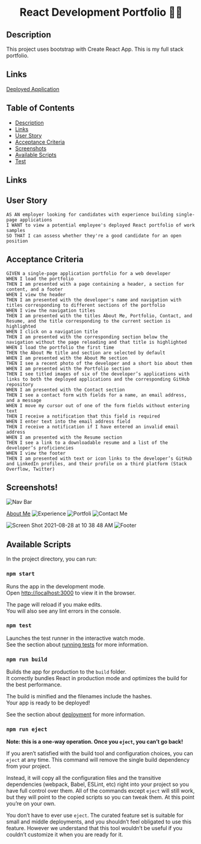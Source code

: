 <h1 align="center"> React Development Portfolio 🙋‍♀️ </h1>
 
## Description
This project uses bootstrap with Create React App. This is my full stack portfolio.

## Links

[Deployed Application](https://oljasportfolio.herokuapp.com/)


## Table of Contents
- [Description](#Description)
- [Links](#Links) 
- [User Story](#Userstory) 
- [Acceptance Criteria](Acceptancecriteria)
- [Screenshots](#Screenshots)
- [Available Scripts](AvailableScripts)
- [Test](#Test)

## Links



## User Story
```
AS AN employer looking for candidates with experience building single-page applications
I WANT to view a potential employee's deployed React portfolio of work samples
SO THAT I can assess whether they're a good candidate for an open position
```

## Acceptance Criteria 
```
GIVEN a single-page application portfolio for a web developer
WHEN I load the portfolio
THEN I am presented with a page containing a header, a section for content, and a footer
WHEN I view the header
THEN I am presented with the developer's name and navigation with titles corresponding to different sections of the portfolio
WHEN I view the navigation titles
THEN I am presented with the titles About Me, Portfolio, Contact, and Resume, and the title corresponding to the current section is highlighted
WHEN I click on a navigation title
THEN I am presented with the corresponding section below the navigation without the page reloading and that title is highlighted
WHEN I load the portfolio the first time
THEN the About Me title and section are selected by default
WHEN I am presented with the About Me section
THEN I see a recent photo of the developer and a short bio about them
WHEN I am presented with the Portfolio section
THEN I see titled images of six of the developer’s applications with links to both the deployed applications and the corresponding GitHub repository
WHEN I am presented with the Contact section
THEN I see a contact form with fields for a name, an email address, and a message
WHEN I move my cursor out of one of the form fields without entering text
THEN I receive a notification that this field is required
WHEN I enter text into the email address field
THEN I receive a notification if I have entered an invalid email address
WHEN I am presented with the Resume section
THEN I see a link to a downloadable resume and a list of the developer’s proficiencies
WHEN I view the footer
THEN I am presented with text or icon links to the developer’s GitHub and LinkedIn profiles, and their profile on a third platform (Stack Overflow, Twitter)
```


## Screenshots!
![Nav Bar](https://user-images.githubusercontent.com/79331882/131221789-53cce720-2ca3-49c6-a6f2-f0074f7139d9.png)

[About Me](https://user-images.githubusercontent.com/79331882/131221639-5fd55bf7-6fac-4b30-862f-3ad0632a0871.png)
![Experience](https://user-images.githubusercontent.com/79331882/131221673-c81b45fa-3cd6-4d6d-8309-da48c00bb2f3.png)
![Portfoli](https://user-images.githubusercontent.com/79331882/131221691-88b890b5-1ee9-443b-8b41-5a8532eaf2d1.png)
![Contact Me](https://user-images.githubusercontent.com/79331882/131221764-ba062935-09ba-4f87-a4d8-0ca771602c39.png)

![Screen Shot 2021-08-28 at 10 38 48 AM](https://user-images.githubusercontent.com/79331882/131221736-50fedf64-13d1-40f4-9a61-7d06ec0afc95.png)
![Footer](https://user-images.githubusercontent.com/79331882/131221740-aeeb73a9-d84b-47f2-be4a-47c2e53313e6.png)



## Available Scripts

In the project directory, you can run:

### `npm start`

Runs the app in the development mode.\
Open [http://localhost:3000](http://localhost:3000) to view it in the browser.

The page will reload if you make edits.\
You will also see any lint errors in the console.

### `npm test`

Launches the test runner in the interactive watch mode.\
See the section about [running tests](https://facebook.github.io/create-react-app/docs/running-tests) for more information.

### `npm run build`

Builds the app for production to the `build` folder.\
It correctly bundles React in production mode and optimizes the build for the best performance.

The build is minified and the filenames include the hashes.\
Your app is ready to be deployed!

See the section about [deployment](https://facebook.github.io/create-react-app/docs/deployment) for more information.

### `npm run eject`

**Note: this is a one-way operation. Once you `eject`, you can’t go back!**

If you aren’t satisfied with the build tool and configuration choices, you can `eject` at any time. This command will remove the single build dependency from your project.

Instead, it will copy all the configuration files and the transitive dependencies (webpack, Babel, ESLint, etc) right into your project so you have full control over them. All of the commands except `eject` will still work, but they will point to the copied scripts so you can tweak them. At this point you’re on your own.

You don’t have to ever use `eject`. The curated feature set is suitable for small and middle deployments, and you shouldn’t feel obligated to use this feature. However we understand that this tool wouldn’t be useful if you couldn’t customize it when you are ready for it.

